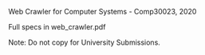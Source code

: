 
Web Crawler for Computer Systems - Comp30023, 2020

Full specs in web_crawler.pdf

Note: Do not copy for University Submissions.
